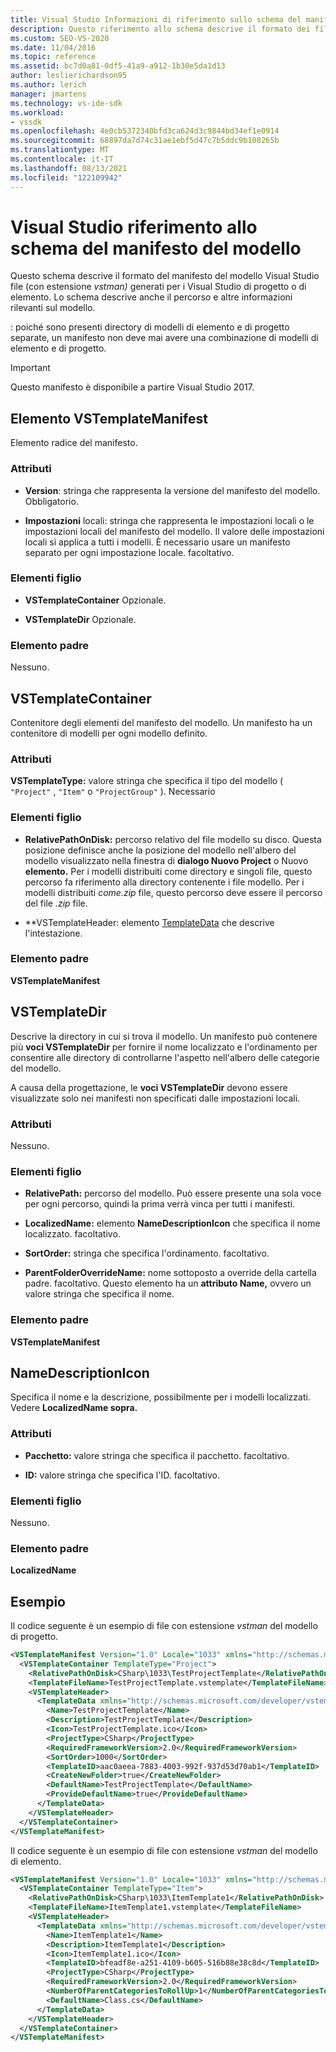 ```yaml
---
title: Visual Studio Informazioni di riferimento sullo schema del manifesto del modello | Microsoft Docs
description: Questo riferimento allo schema descrive il formato dei file manifesto Visual Studio modello generati per i Visual Studio di progetto o di elemento.
ms.custom: SEO-VS-2020
ms.date: 11/04/2016
ms.topic: reference
ms.assetid: bc7d0a81-0df5-41a9-a912-1b30e5da1d13
author: leslierichardson95
ms.author: lerich
manager: jmartens
ms.technology: vs-ide-sdk
ms.workload:
- vssdk
ms.openlocfilehash: 4e0cb5372340bfd3ca624d3c9844bd34ef1e0914
ms.sourcegitcommit: 68897da7d74c31ae1ebf5d47c7b5ddc9b108265b
ms.translationtype: MT
ms.contentlocale: it-IT
ms.lasthandoff: 08/13/2021
ms.locfileid: "122109942"
---
```

# <a name="visual-studio-template-manifest-schema-reference"></a>Visual Studio riferimento allo schema del manifesto del modello
Questo schema descrive il formato del manifesto del modello Visual Studio file (con estensione *vstman)* generati per i Visual Studio di progetto o di elemento. Lo schema descrive anche il percorso e altre informazioni rilevanti sul modello.

 : poiché sono presenti directory di modelli di elemento e di progetto separate, un manifesto non deve mai avere una combinazione di modelli di elemento e di progetto.

> [!IMPORTANT]
> Questo manifesto è disponibile a partire Visual Studio 2017.

## <a name="vstemplatemanifest-element"></a>Elemento VSTemplateManifest
 Elemento radice del manifesto.

### <a name="attributes"></a>Attributi

- **Version**: stringa che rappresenta la versione del manifesto del modello. Obbligatorio.

- **Impostazioni** locali: stringa che rappresenta le impostazioni locali o le impostazioni locali del manifesto del modello. Il valore delle impostazioni locali si applica a tutti i modelli. È necessario usare un manifesto separato per ogni impostazione locale. facoltativo.

### <a name="child-elements"></a>Elementi figlio

- **VSTemplateContainer** Opzionale.

- **VSTemplateDir** Opzionale.

### <a name="parent-element"></a>Elemento padre
 Nessuno.

## <a name="vstemplatecontainer"></a>VSTemplateContainer
 Contenitore degli elementi del manifesto del modello. Un manifesto ha un contenitore di modelli per ogni modello definito.

### <a name="attributes"></a>Attributi
 **VSTemplateType:** valore stringa che specifica il tipo del modello ( `"Project"` , `"Item"` o `"ProjectGroup"` ). Necessario

### <a name="child-elements"></a>Elementi figlio

- **RelativePathOnDisk:** percorso relativo del file modello su disco. Questa posizione definisce anche la posizione del modello nell'albero del modello visualizzato nella finestra di **dialogo Nuovo Project** o Nuovo **elemento.** Per i modelli distribuiti come directory e singoli file, questo percorso fa riferimento alla directory contenente i file modello. Per i modelli distribuiti *come.zip* file, questo percorso deve essere il percorso del file *.zip* file.

- **VSTemplateHeader: elemento [TemplateData](../extensibility/templatedata-element-visual-studio-templates.md) che descrive l'intestazione.

### <a name="parent-element"></a>Elemento padre
 **VSTemplateManifest**

## <a name="vstemplatedir"></a>VSTemplateDir
 Descrive la directory in cui si trova il modello. Un manifesto può contenere più **voci VSTemplateDir** per fornire il nome localizzato e l'ordinamento per consentire alle directory di controllarne l'aspetto nell'albero delle categorie del modello.

 A causa della progettazione, le **voci VSTemplateDir** devono essere visualizzate solo nei manifesti non specificati dalle impostazioni locali.

### <a name="attributes"></a>Attributi
 Nessuno.

### <a name="child-elements"></a>Elementi figlio

- **RelativePath:** percorso del modello. Può essere presente una sola voce per ogni percorso, quindi la prima verrà vinca per tutti i manifesti.

- **LocalizedName:** elemento **NameDescriptionIcon** che specifica il nome localizzato. facoltativo.

- **SortOrder:** stringa che specifica l'ordinamento. facoltativo.

- **ParentFolderOverrideName:** nome sottoposto a override della cartella padre. facoltativo. Questo elemento ha un **attributo Name,** ovvero un valore stringa che specifica il nome.

### <a name="parent-element"></a>Elemento padre
 **VSTemplateManifest**

## <a name="namedescriptionicon"></a>NameDescriptionIcon
 Specifica il nome e la descrizione, possibilmente per i modelli localizzati. Vedere **LocalizedName sopra.**

### <a name="attributes"></a>Attributi

- **Pacchetto:** valore stringa che specifica il pacchetto. facoltativo.

- **ID:** valore stringa che specifica l'ID. facoltativo.

### <a name="child-elements"></a>Elementi figlio
 Nessuno.

### <a name="parent-element"></a>Elemento padre
 **LocalizedName**

## <a name="examples"></a>Esempio
 Il codice seguente è un esempio di file con estensione *vstman* del modello di progetto.

```xml
<VSTemplateManifest Version="1.0" Locale="1033" xmlns="http://schemas.microsoft.com/developer/vstemplatemanifest/2015">
  <VSTemplateContainer TemplateType="Project">
    <RelativePathOnDisk>CSharp\1033\TestProjectTemplate</RelativePathOnDisk>
    <TemplateFileName>TestProjectTemplate.vstemplate</TemplateFileName>
    <VSTemplateHeader>
      <TemplateData xmlns="http://schemas.microsoft.com/developer/vstemplate/2005">
        <Name>TestProjectTemplate</Name>
        <Description>TestProjectTemplate</Description>
        <Icon>TestProjectTemplate.ico</Icon>
        <ProjectType>CSharp</ProjectType>
        <RequiredFrameworkVersion>2.0</RequiredFrameworkVersion>
        <SortOrder>1000</SortOrder>
        <TemplateID>aac0aeea-7883-4003-992f-937d53d70ab1</TemplateID>
        <CreateNewFolder>true</CreateNewFolder>
        <DefaultName>TestProjectTemplate</DefaultName>
        <ProvideDefaultName>true</ProvideDefaultName>
      </TemplateData>
    </VSTemplateHeader>
  </VSTemplateContainer>
</VSTemplateManifest>

```

 Il codice seguente è un esempio di file con estensione *vstman* del modello di elemento.

```xml
<VSTemplateManifest Version="1.0" Locale="1033" xmlns="http://schemas.microsoft.com/developer/vstemplatemanifest/2015">
  <VSTemplateContainer TemplateType="Item">
    <RelativePathOnDisk>CSharp\1033\ItemTemplate1</RelativePathOnDisk>
    <TemplateFileName>ItemTemplate1.vstemplate</TemplateFileName>
    <VSTemplateHeader>
      <TemplateData xmlns="http://schemas.microsoft.com/developer/vstemplate/2005">
        <Name>ItemTemplate1</Name>
        <Description>ItemTemplate1</Description>
        <Icon>ItemTemplate1.ico</Icon>
        <TemplateID>bfeadf8e-a251-4109-b605-516b88e38c8d</TemplateID>
        <ProjectType>CSharp</ProjectType>
        <RequiredFrameworkVersion>2.0</RequiredFrameworkVersion>
        <NumberOfParentCategoriesToRollUp>1</NumberOfParentCategoriesToRollUp>
        <DefaultName>Class.cs</DefaultName>
      </TemplateData>
    </VSTemplateHeader>
  </VSTemplateContainer>
</VSTemplateManifest>

```
